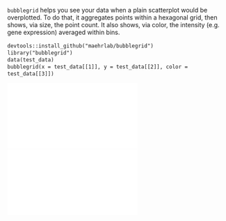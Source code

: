     
`bubblegrid` helps you see your data when a plain scatterplot would be overplotted. To do that, it aggregates points within a hexagonal grid, then shows, via size, the point count. It also shows, via color, the intensity (e.g. gene expression) averaged within bins.
    
    devtools::install_github("maehrlab/bubblegrid")
    library("bubblegrid")
    data(test_data)
    bubblegrid(x = test_data[[1]], y = test_data[[2]], color = test_data[[3]])

![A demonstration of the results](demo_plot_plain.pdf)
![A demonstration of the results](demo_plot_bubble.pdf)